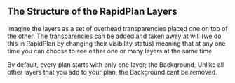 ## The Structure of the RapidPlan Layers

Imagine the layers as a set of overhead transparencies placed one on top of the other. The transparencies can be added and taken away at will (we do this in RapidPlan by changing their visibility status) meaning that at any one time you can choose to see either one or many layers at the same time.

By default, every plan starts with only one layer; the Background. Unlike all other layers that you add to your plan, the Background cant be removed.
